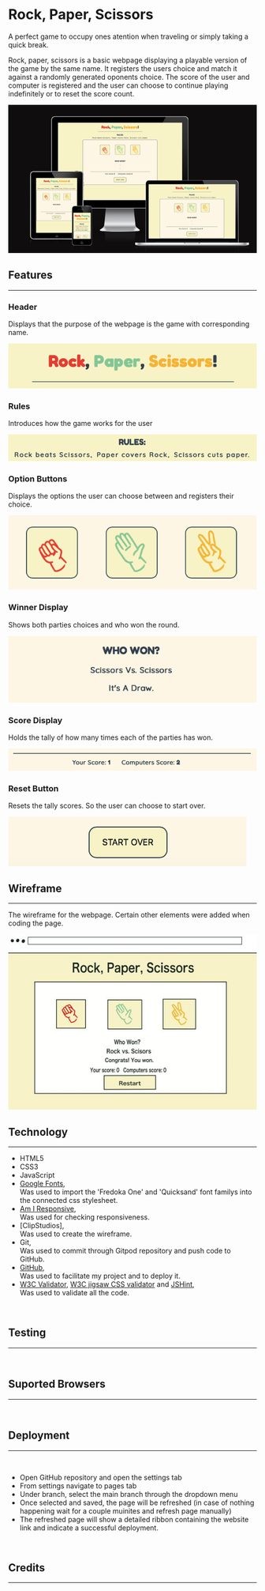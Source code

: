 # Rock, Paper, Scissors

A perfect game to occupy ones atention when traveling or simply taking a quick break. 

Rock, paper, scissors is a basic webpage displaying a playable version of the game by the same name. It registers the users choice and match it against a randomly generated oponents choice. The score of the user and computer is registered and the user can choose to continue playing indefinitely or to reset the score count. 

<img src="assets/readme-images/responsive.png" alt="Image showing responsiveness">

<br>

## Features
---

### Header

Displays that the purpose of the webpage is the game with corresponding name.

<img src="assets/readme-images/header.png" alt="Image showing page header">

<br> 

### Rules

Introduces how the game works for the user

<img src="assets/readme-images/rules.png" alt="Image showing game rules">

<br>

### Option Buttons

Displays the options the user can choose between and registers their choice.

<img src="assets/readme-images/choices.png" alt="Image showing game choices">

<br>

### Winner Display

Shows both parties choices and who won the round.

<img src="assets/readme-images/who-won.png" alt="Image showing who won">

<br>

### Score Display

Holds the tally of how many times each of the parties has won.

<img src="assets/readme-images/tally.png" alt="Image showing score tally">

<br>

### Reset Button

Resets the tally scores. So the user can choose to start over.

<img src="assets/readme-images/reset.png" alt="Image showing reset button">

<br>

## Wireframe

---

The wireframe for the webpage. Certain other elements were added when coding the page.

<img src="assets/readme-images/wireframe-rps.jpg" alt="Image showing wireframe">

<br>

## Technology
---

- HTML5
- CSS3
- JavaScript
- [Google Fonts](https://fonts.google.com/), <br> Was used to import the 'Fredoka One' and 'Quicksand' font familys into the connected css stylesheet.
- [Am I Responsive](https://ui.dev/amiresponsive), <br> Was used for checking responsiveness.
- [ClipStudios], <br> Was used to create the wireframe.
- Git, <br> Was used to commit through Gitpod repository and push code to GitHub.
- [GitHub](https://github.com/), <br> Was used to facilitate my project and to deploy it.
- [W3C Validator](https://validator.w3.org/#validate_by_uri), [W3C jigsaw CSS validator](https://jigsaw.w3.org/css-validator/) and [JSHint](https://jshint.com/), <br> Was used to validate all the code.

<br>

## Testing
---



<br>

## Suported Browsers
---



<br>

## Deployment
---

<br>

- Open GitHub repository and open the settings tab
- From settings navigate to pages tab
- Under branch, select the main branch through the dropdown menu
- Once selected and saved, the page will be refreshed (in case of nothing happening wait for a couple muinites and refresh page manually)
- The refreshed page will show a detailed ribbon containing the website link and indicate a successful deployment.

<br>

## Credits
---
